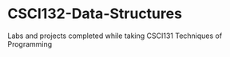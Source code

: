 # CSCI132-Data-Structures
Labs and projects completed while taking CSCI131 Techniques of Programming
